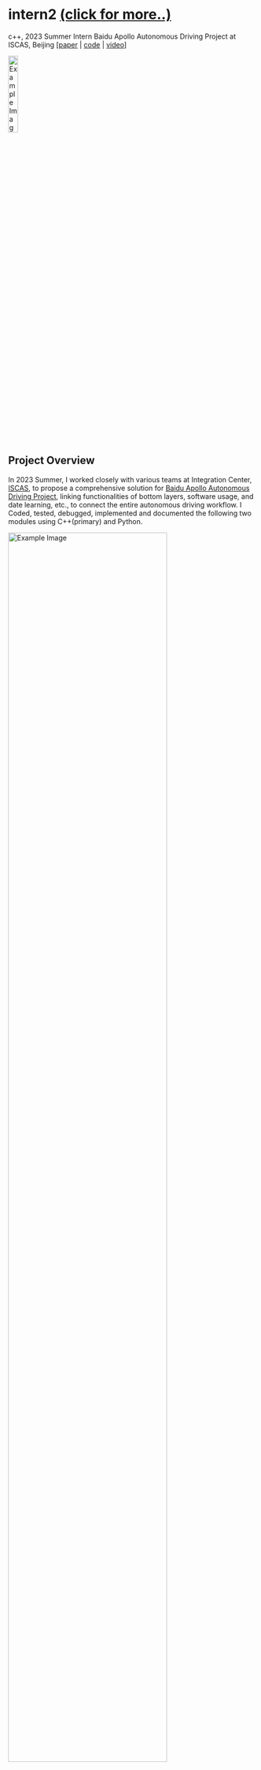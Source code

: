 # intern2 [(click for more..)](https://yanhao5103233729.github.io/edu/)
c++, 2023 Summer Intern Baidu Apollo Autonomous Driving Project at ISCAS, Beijing [[paper](https://drive.google.com/file/d/1QpBO1KFtsDsGNAb7DDbin5JoYx22LSGF/view/) | [code](https://github.com/yanhao5103233729/intern2/) | [video](https://youtu.be/3sck9b50zp4/)]

<img src="./img/iscas.png" alt="Example Image" width="20%">


## Project Overview
In 2023 Summer, I worked closely with various teams at Integration Center, [ISCAS](https://youtu.be/3sck9b50zp4/), to propose a comprehensive solution for [Baidu Apollo Autonomous Driving Project](https://github.com/ApolloAuto/apollo), linking functionalities of bottom layers, software usage, and date learning, etc., to connect the entire autonomous driving workflow. I Coded, tested, debugged, implemented and documented the following two modules using C++(primary) and Python.

<img src="./img/flowchart.png" alt="Example Image" width="80%">

For HDMap, its primary goal is to implement an efficient algorithm by utilizing protobuf to read high-precision maps in Opendrive format, build up KDTree storing map data, implement the functionality of finding the road and subsequent nodes based on the entered starting point coordinates, lastly visualize results via PCL, Qt, Vtk, OpenCV.

For Routing, its primary goal is to deploy the two methods of visualizing the system’s expected routing functions, by utilizing Apollo’s built-in tools of Dreamview (Apollo6.0) and OSM (Apollo3.0).

## HDMap Task Breakdown
**Goal**: To read high-precision map data and implement a path planning algorithm.

**Tasks**:
1. **Map Parsing**: Utilize protobuf for reading map files.
2. **Data Structuring**: Design data structures to store map data post-parsing and construct kd-trees.
3. **Map Visualization**: Attempt to display maps using graphical libraries.
4. **Route Identification**: Identify roads and subsequent path points based on input coordinates.

## HDMap Installation

### Prerequisites
- C++(primary) and Python environments
- [Ubuntu 20.04](https://www.releases.ubuntu.com/20.04/)
- [Protobuf library](https://github.com/protocolbuffers/protobuf/)

### Usage
1. Open the folder - hdmap
2. Compile the C program: ```g++ -o read_basemap read_basemap.cc```
3. Run the compiled executable: ```./read_basemap```
4. Follow the on-screen instructions for map parsing, data structuring, map visualization, and route identification.

### Outcomes
<img src="./img/outcomes1.png" alt="Example Image" width="50%">
<img src="./img/outcomes2.png" alt="Example Image" width="50%">
<img src="./img/outcomes3.png" alt="Example Image" width="50%">
<img src="./img/outcomes4.png" alt="Example Image" width="50%">

## Routing Installation

### Prerequisites
- Install NVIDIA GPU Driver, Docker Engine, NVIDIA Container Toolkit.
- Download Apollo 6.0 source code, pull the image, and compile.

### Usage (Option1: Dreamview)
1. Open the folder - routing
2. Run the Dreamview command: ```./scripts/bootstrap.sh start``` and access the initialization interface at [http://localhost:8888/](http://localhost:8888/). Note: Check if the CPU supports FMA and AVX, as Dreamview won't start otherwise. The browser must support WebGL for simulation interface animations. The GPU does not necessarily have to be NVIDIA but should be compatible.
3. Running the Recorder File: select “Mkz Standard Debug” as the driving mode, select “Lincoln2017MKZLGSVL” as the vehicle type, select “Sunnyvale with Two Offices” as the map. Then start Dreamview and run the following commands:
```
[shaw@in-dev-docker:/apollo]$ ./scripts/bootstrap.sh start
```
```
Dreamview is running at http://localhost:8888
```
```
[shaw@in-dev-docker:/apollo]$ cyber_recorder play -f docs/demo_guide/demo_3.5.record -l
```
4. Executing Path Planning: restart Dreamview and select “Sunnyvale Big Loop” as the map, enable the “Planning” and “Routing” modules and choose the “Route: Reverse Early Change Lane” option. If the road output shows the vehicle's planned trajectory and it moves forward, it indicates successful project build and run.

### Outcomes
<img src="./img/outcomes5.png" alt="Example Image" width="80%">
<img src="./img/outcomes6.png" alt="Example Image" width="80%">

### Usage (Option2: OSM Pathfinding)
The above experiment uses Dreamview for visual path planning demonstration. Below is a guide using OSM (openstreetmap) for visualization.

For running the project demo, visit [https://daohu527.github.io](https://daohu527.github.io/). To create your maps, follow the instructions below:

Step1: Export a map from OSM in OSM format and view it in a browser. Official website: [https://www.openstreetmap.org/export#map=15/22.5163/113.9380](https://www.openstreetmap.org/export#map=15/22.5163/113.9380/)

Step2: In the project's tools directory, convert the OSM map into a Graph format used by the project.

Debugging Tools
In the routing/tools directory, the following functionalities are implemented:
- routing_cast.cc: Timely sends routing response.
- routing_dump.cc: Saves routing requests.
- routing_tester.cc: Timely sends routing request.

1. Open the folder - routing
2. Clone the osm-pathfinding repository and start an HTTP server in the osm-pathfinding folder, access the osm.html page in a web browser.
```
git clone https://github.com/daohu527/osm-pathfinding.git
```
```
cd osm-pathfinding
```
```
python -m SimpleHTTPServer
```
Note: Use Mapbox & OpenStreetMap for designing and publishing maps; leaflet is used for interactive map markers, and Bootstrap for responsive front-end design. OSM data can be looked up using specific URLs for polygons, nodes, and multipolygons in the OSM database.

### Outcomes
<img src="./img/outcomes7.gif" alt="Example Image" width="80%">
See [video](https://youtu.be/3sck9b50zp4/) here.

## Contributing
To contribute to this project:
1. Fork the repository.
2. Create a new branch for your features or fixes.
3. Commit your changes.
4. Push to your branch.
5. Create a pull request.

More details on contributions can be found in the GitHub guide on [creating a pull request](https://docs.github.com/en/github/collaborating-with-issues-and-pull-requests/creating-a-pull-request).

## License
This project is licensed under the [MIT License](LICENSE.md) - see the LICENSE file for details.
